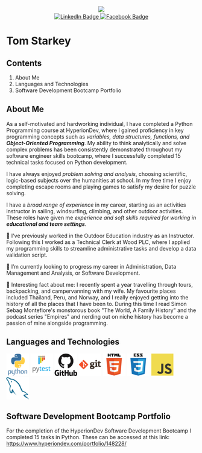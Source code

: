 <div id="header" align="center">
  <img src="https://media1.giphy.com/media/qgQUggAC3Pfv687qPC/giphy.gif?cid=ecf05e47o2lp657kezviuaoqkishrgki7vpkqo18a14vpi8k&ep=v1_gifs_search&rid=giphy.gif&ct=g" width="175"/>
</div>
<div id="badges" align="center">
  <a href="https://www.linkedin.com/in/tom-starkey-3850461b8/">
    <img src="https://img.shields.io/badge/LinkedIn-blue?style=for-the-badge&logo=linkedin&logoColor=white" alt="LinkedIn Badge"/>
  </a>
  <a href="https://www.facebook.com/tom.starkey.733">
    <img src= "https://img.shields.io/badge/Facebook-blue?style=for-the-badge&logo=facebook&logoColor=white" alt="Facebook Badge">
  </a> 
</div>

# Tom Starkey

## Contents
1) About Me
2) Languages and Technologies
3) Software Development Bootcamp Portfolio

## About Me
As a self-motivated and hardworking individual, I have completed a Python Programming course at HyperionDev, where I gained proficiency in key programming concepts such as *variables, data structures, functions, and **Object-Oriented Programming***. My ability to think analytically and solve complex problems has been consistently demonstrated throughout my software engineer skills bootcamp, where I successfully completed 15 technical tasks focused on Python development.

I have always enjoyed *problem solving and analysis*, choosing scientific, logic-based subjects over the humanities at school. In my free time I enjoy completing escape rooms and playing games to satisfy my desire for puzzle solving.

I have a *broad range of experience* in my career, starting as an activities instructor in sailing, windsurfing, climbing, and other outdoor activities. These roles have given me *experience and soft skills required for working in **educational and team settings***.

🔭 I've previously worked in the Outdoor Education industry as an Instructor. Following this I worked as a Technical Clerk at Wood PLC, where I applied my programming skills to streamline administrative tasks and develop a data validation script.

🌱 I’m currently looking to progress my career in Administration, Data Management and Analysis, or Software Development.

📝 Interesting fact about me: I recently spent a year travelling through tours, backpacking, and campervanning with my wife. My favourite places included Thailand, Peru, and Norway, and I really enjoyed getting into the history of all the places that I have been to. During this time I read Simon Sebag Montefiore's monstorous book "The World, A Family History" and the podcast series "Empires" and nerding out on niche history has become a passion of mine alongside programming.

## Languages and Technologies
<div id="tech&lang">  
  <img src="https://github.com/devicons/devicon/blob/master/icons/python/python-original-wordmark.svg" title="Python" alt="Python" width="60" height="60">
  <img src="https://github.com/devicons/devicon/blob/master/icons/pytest/pytest-original-wordmark.svg" title="Pytest" alt="Pytest" width="60" height="60">
  <img src="https://github.com/devicons/devicon/blob/master/icons/github/github-original-wordmark.svg" title="GitHub" alt="GitHub" width="60" height="60">
  <img src="https://github.com/devicons/devicon/blob/master/icons/git/git-original-wordmark.svg" title="Git" alt="Git" width="60" height="60">
  <img src="https://github.com/devicons/devicon/blob/master/icons/html5/html5-original-wordmark.svg" title="HTML5" alt="HTML5" width="60" height="60">
  <img src="https://github.com/devicons/devicon/blob/master/icons/css3/css3-original-wordmark.svg" title="CSS" alt="CSS" width="60" height="60">
  <img src="https://github.com/devicons/devicon/blob/master/icons/javascript/javascript-original.svg" title="JavaScript" alt="JavaScript" width="60" height="60">
  <img src="https://github.com/devicons/devicon/blob/master/icons/mysql/mysql-original.svg" title="MySQL" alt="MySQL" width="60" height="60">
</div>

## Software Development Bootcamp Portfolio
For the completion of the HyperionDev Software Development Bootcamp I completed 15 tasks in Python. These can be accessed at this link: https://www.hyperiondev.com/portfolio/148228/


<!--
**TomStarkey/TomStarkey** is a ✨ _special_ ✨ repository because its `README.md` (this file) appears on your GitHub profile.

Here are some ideas to get you started:

-  ...
-  ...
- 👯 I’m looking to collaborate on ...
- 🤔 I’m looking for help with ...
- 💬 Ask me about ...
- 📫 How to reach me: ...
- 😄 Pronouns: ...
- ⚡ Fun fact: ...
-->
